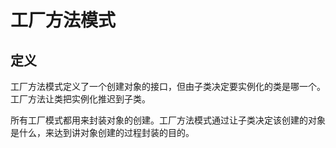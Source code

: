 # 工厂方法模式

## 定义
工厂方法模式定义了一个创建对象的接口，但由子类决定要实例化的类是哪一个。工厂方法让类把实例化推迟到子类。  

所有工厂模式都用来封装对象的创建。工厂方法模式通过让子类决定该创建的对象是什么，来达到讲对象创建的过程封装的目的。



